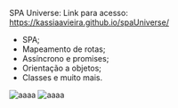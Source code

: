 SPA Universe:
Link para acesso: https://kassiaavieira.github.io/spaUniverse/
- SPA;
- Mapeamento de rotas;
- Assíncrono e promises;
- Orientação a objetos;
- Classes e muito mais.

![aaaa](https://user-images.githubusercontent.com/57227255/184247746-81dc9da7-1a3a-43bf-b73f-dfa8c0119388.png)
![aaaa](https://user-images.githubusercontent.com/57227255/184247945-23a5edf9-fc97-4fe4-888a-e7b45fd85b58.png)

